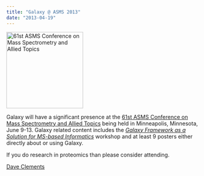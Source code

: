 ```yaml
---
title: "Galaxy @ ASMS 2013"
date: "2013-04-19"
---
```

<div class='right'><a href='/src/events/asms2013/index.md'><img src="/src/images/logos/ASMS2013.jpg" alt="61st ASMS Conference on Mass Spectrometry and Allied Topics" width="200" /></a></div>

Galaxy will have a significant presence at the [61st ASMS Conference on Mass Spectrometry and Allied Topics](/src/events/asms2013/index.md) being held in Minneapolis, Minnesota, June 9-13.  Galaxy related content includes the *[Galaxy Framework as a Solution for MS-based Informatics](/src/events/asms2013/index.md#workshop-the-galaxy-framework-as-a-solution-for-ms-based-informatics)* workshop and at least 9 posters either directly about or using Galaxy.

If you do research in proteomics than please consider attending.

[Dave Clements](/people/dave-clements/)
